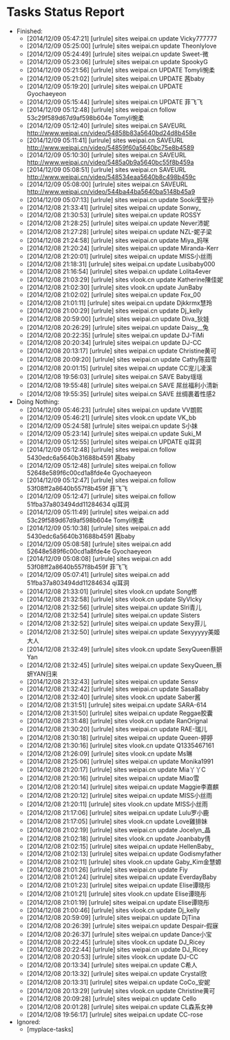 Tasks Status Report
============

* Finished:
    * [2014/12/09 05:47:21] [urlrule] sites weipai.cn update Vicky777777
    * [2014/12/09 05:25:00] [urlrule] sites weipai.cn update Theonlylove
    * [2014/12/09 05:24:49] [urlrule] sites weipai.cn update Sweet-微
    * [2014/12/09 05:23:06] [urlrule] sites weipai.cn update SpookyG
    * [2014/12/09 05:21:56] [urlrule] sites weipai.cn UPDATE Tomyli惋柔
    * [2014/12/09 05:21:02] [urlrule] sites weipai.cn UPDATE 茜baby
    * [2014/12/09 05:19:20] [urlrule] sites weipai.cn UPDATE Gyochaeyeon
    * [2014/12/09 05:15:44] [urlrule] sites weipai.cn UPDATE 菲飞飞
    * [2014/12/09 05:12:48] [urlrule] sites weipai.cn follow 53c29f589d67d9af598b604e Tomyli惋柔
    * [2014/12/09 05:12:40] [urlrule] sites weipai.cn SAVEURL http://www.weipai.cn/video/54858b83a5640bd24d8b458e
    * [2014/12/09 05:11:41] [urlrule] sites weipai.cn SAVEURL http://www.weipai.cn/video/54859f60a5640bc75e8b4589
    * [2014/12/09 05:10:30] [urlrule] sites weipai.cn SAVEURL http://www.weipai.cn/video/5485a0b9a5640bc55f8b459a
    * [2014/12/09 05:08:51] [urlrule] sites weipai.cn SAVEURL http://www.weipai.cn/video/548534eaa5640b8c498b459c
    * [2014/12/09 05:08:00] [urlrule] sites weipai.cn SAVEURL http://www.weipai.cn/video/544ba44ba5640ba5148b45a9
    * [2014/12/09 05:07:13] [urlrule] sites weipai.cn update Sooki莹莹孙
    * [2014/12/08 21:33:41] [urlrule] sites weipai.cn update Sonwy_
    * [2014/12/08 21:30:53] [urlrule] sites weipai.cn update ROSSY
    * [2014/12/08 21:28:25] [urlrule] sites weipai.cn update Never沛妮
    * [2014/12/08 21:27:28] [urlrule] sites weipai.cn update NZL-妮子梁
    * [2014/12/08 21:24:58] [urlrule] sites weipai.cn update Miya_妈咪
    * [2014/12/08 21:20:24] [urlrule] sites weipai.cn update Miranda-Kerr
    * [2014/12/08 21:20:01] [urlrule] sites weipai.cn update MISS小丝雨
    * [2014/12/08 21:18:31] [urlrule] sites weipai.cn update Lusibaby000
    * [2014/12/08 21:16:54] [urlrule] sites weipai.cn update Lolita4ever
    * [2014/12/08 21:03:29] [urlrule] sites vlook.cn update Katherine陳佳妮
    * [2014/12/08 21:02:30] [urlrule] sites vlook.cn update JunBaby
    * [2014/12/08 21:02:02] [urlrule] sites weipai.cn update Fox_00
    * [2014/12/08 21:01:11] [urlrule] sites weipai.cn update Djkkrmx慧玲
    * [2014/12/08 21:00:29] [urlrule] sites weipai.cn update Dj_kelly
    * [2014/12/08 20:59:00] [urlrule] sites weipai.cn update Diva_狄娃
    * [2014/12/08 20:26:29] [urlrule] sites weipai.cn update Daisy__兔
    * [2014/12/08 20:22:35] [urlrule] sites weipai.cn update DJ-TiMi
    * [2014/12/08 20:20:34] [urlrule] sites weipai.cn update DJ-CC
    * [2014/12/08 20:13:17] [urlrule] sites weipai.cn update Christine黄可
    * [2014/12/08 20:09:20] [urlrule] sites weipai.cn update Cathy陈茹雪
    * [2014/12/08 20:01:15] [urlrule] sites weipai.cn update CC宠儿凌溪
    * [2014/12/08 19:56:03] [urlrule] sites weipai.cn SAVE Baby瑶瑶
    * [2014/12/08 19:55:48] [urlrule] sites weipai.cn SAVE 屌丝福利小清新
    * [2014/12/08 19:55:35] [urlrule] sites weipai.cn SAVE 丝绸裹着性感2
* Doing Nothing:
    * [2014/12/09 05:46:23] [urlrule] sites weipai.cn update VV朗熙
    * [2014/12/09 05:46:21] [urlrule] sites vlook.cn update VK_bb
    * [2014/12/09 05:24:58] [urlrule] sites weipai.cn update S小妹
    * [2014/12/09 05:23:14] [urlrule] sites weipai.cn update Suki_M
    * [2014/12/09 05:12:55] [urlrule] sites weipai.cn UPDATE qi耳洞
    * [2014/12/09 05:12:48] [urlrule] sites weipai.cn follow 5430edc6a5640b31688b4591 茜baby
    * [2014/12/09 05:12:48] [urlrule] sites weipai.cn follow 52648e589f6c00cd1a8fde4e Gyochaeyeon
    * [2014/12/09 05:12:47] [urlrule] sites weipai.cn follow 53f08ff2a8640b557f8b459f 菲飞飞
    * [2014/12/09 05:12:47] [urlrule] sites weipai.cn follow 51fba37a803494dd11284634 qi耳洞
    * [2014/12/09 05:11:49] [urlrule] sites weipai.cn add 53c29f589d67d9af598b604e Tomyli惋柔
    * [2014/12/09 05:10:38] [urlrule] sites weipai.cn add 5430edc6a5640b31688b4591 茜baby
    * [2014/12/09 05:08:58] [urlrule] sites weipai.cn add 52648e589f6c00cd1a8fde4e Gyochaeyeon
    * [2014/12/09 05:08:08] [urlrule] sites weipai.cn add 53f08ff2a8640b557f8b459f 菲飞飞
    * [2014/12/09 05:07:41] [urlrule] sites weipai.cn add 51fba37a803494dd11284634 qi耳洞
    * [2014/12/08 21:33:01] [urlrule] sites vlook.cn update Song修
    * [2014/12/08 21:32:58] [urlrule] sites vlook.cn update SlyVIcky
    * [2014/12/08 21:32:56] [urlrule] sites weipai.cn update Slri青儿
    * [2014/12/08 21:32:54] [urlrule] sites weipai.cn update Sisters
    * [2014/12/08 21:32:52] [urlrule] sites weipai.cn update Sexy菲儿
    * [2014/12/08 21:32:50] [urlrule] sites weipai.cn update Sexyyyyy美姬大人
    * [2014/12/08 21:32:49] [urlrule] sites vlook.cn update SexyQueen蔡妍Yan
    * [2014/12/08 21:32:45] [urlrule] sites weipai.cn update SexyQueen_蔡妍YAN归来
    * [2014/12/08 21:32:43] [urlrule] sites weipai.cn update Sensv
    * [2014/12/08 21:32:42] [urlrule] sites weipai.cn update SasaBaby
    * [2014/12/08 21:32:40] [urlrule] sites vlook.cn update Saber酱
    * [2014/12/08 21:31:51] [urlrule] sites weipai.cn update SARA-614
    * [2014/12/08 21:31:50] [urlrule] sites weipai.cn update Reggae胶囊
    * [2014/12/08 21:31:48] [urlrule] sites vlook.cn update RanOrignal
    * [2014/12/08 21:30:20] [urlrule] sites weipai.cn update RAE-瑞儿
    * [2014/12/08 21:30:18] [urlrule] sites weipai.cn update Queen-婷婷
    * [2014/12/08 21:30:16] [urlrule] sites vlook.cn update Q1335467161
    * [2014/12/08 21:26:09] [urlrule] sites vlook.cn update Ms琳
    * [2014/12/08 21:25:06] [urlrule] sites weipai.cn update Monika1991
    * [2014/12/08 21:20:17] [urlrule] sites weipai.cn update Mia丫丫C
    * [2014/12/08 21:20:16] [urlrule] sites weipai.cn update Miao雪
    * [2014/12/08 21:20:14] [urlrule] sites weipai.cn update Maggie李嘉麒
    * [2014/12/08 21:20:12] [urlrule] sites weipai.cn update MISS小丝雨
    * [2014/12/08 21:20:11] [urlrule] sites vlook.cn update MISS小丝雨
    * [2014/12/08 21:17:06] [urlrule] sites weipai.cn update Lulu罗小鹿
    * [2014/12/08 21:17:05] [urlrule] sites vlook.cn update Love雞排妹
    * [2014/12/08 21:02:19] [urlrule] sites weipai.cn update Jocelyn_晶
    * [2014/12/08 21:02:18] [urlrule] sites vlook.cn update Joanbaby倩
    * [2014/12/08 21:02:15] [urlrule] sites weipai.cn update HellenBaby_
    * [2014/12/08 21:02:13] [urlrule] sites weipai.cn update Godismyfather
    * [2014/12/08 21:02:11] [urlrule] sites vlook.cn update Gaby_Kim金慧嫄
    * [2014/12/08 21:01:26] [urlrule] sites weipai.cn update Fiy
    * [2014/12/08 21:01:24] [urlrule] sites weipai.cn update EverdayBaby
    * [2014/12/08 21:01:23] [urlrule] sites weipai.cn update Elise谭晓彤
    * [2014/12/08 21:01:21] [urlrule] sites vlook.cn update Elise谭晓彤
    * [2014/12/08 21:01:19] [urlrule] sites weipai.cn update Elise谭晓彤
    * [2014/12/08 21:00:46] [urlrule] sites vlook.cn update Dj_kelly
    * [2014/12/08 20:59:09] [urlrule] sites weipai.cn update DjTina
    * [2014/12/08 20:26:39] [urlrule] sites weipai.cn update Despair-假寐
    * [2014/12/08 20:26:37] [urlrule] sites weipai.cn update Dance小宝
    * [2014/12/08 20:22:45] [urlrule] sites vlook.cn update DJ_Ricey
    * [2014/12/08 20:22:44] [urlrule] sites weipai.cn update DJ_Ricey
    * [2014/12/08 20:20:53] [urlrule] sites vlook.cn update DJ-CC
    * [2014/12/08 20:13:34] [urlrule] sites weipai.cn update C希人
    * [2014/12/08 20:13:32] [urlrule] sites weipai.cn update Crystal欣
    * [2014/12/08 20:13:31] [urlrule] sites weipai.cn update CoCo_安妮
    * [2014/12/08 20:13:29] [urlrule] sites vlook.cn update Christine黄可
    * [2014/12/08 20:09:28] [urlrule] sites weipai.cn update Cello
    * [2014/12/08 20:01:28] [urlrule] sites weipai.cn update CL森系女神
    * [2014/12/08 19:56:17] [urlrule] sites weipai.cn update CC-rose
* Ignored:
    * [myplace-tasks] 
